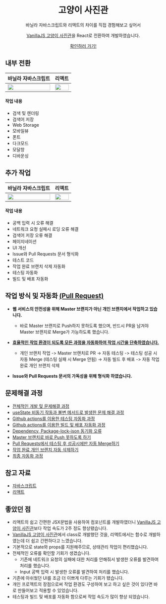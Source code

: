 <h1 align="center">고양이 사진관</h1>
<p align="center">바닐라 자바스크립트와 리액트의 차이를 직접 경험해보고 싶어서</p>
<p align="center"><a href="https://github.com/geunu97/Repository_VanillaJS_Cat">VanillaJS 고양이 사진관</a>을 React로 전환하여 개발하였습니다.</p>
<p align="center"><a href="https://geunu-react-cat.netlify.app" title="고양이 사진관">확인하러 가기!</a></p>

## 내부 전환

|                                                   **바닐라 자바스크립트**                                                    |                                                          **리액트**                                                          |
| :--------------------------------------------------------------------------------------------------------------------------: | :--------------------------------------------------------------------------------------------------------------------------: |
| <img width=100% src="https://user-images.githubusercontent.com/73439375/181865088-37b1e311-ae49-4bee-ac7e-dd6a01105616.png"> | <img width=100% src="https://user-images.githubusercontent.com/73439375/181865093-abc572a7-c7db-4ee2-b514-062f206b7a2b.png"> |

#### 작업 내용

- 검색 및 렌더링
- 검색어 저장
- Web Storage
- 모바일뷰
- 폰트
- 다크모드
- 모달창
- 디바운싱

## 추가 작업

|                                                   **바닐라 자바스크립트**                                                    |                                                          **리액트**                                                          |
| :--------------------------------------------------------------------------------------------------------------------------: | :--------------------------------------------------------------------------------------------------------------------------: |
| <img width=100% src="https://user-images.githubusercontent.com/73439375/182106600-1fe0179e-dbc2-4df1-a899-50bd1cda15de.png"> | <img width=100% src="https://user-images.githubusercontent.com/73439375/182107132-660be67d-3370-4e8f-b0e7-b850b3bc8632.png"> |

#### 작업 내용

- 공백 입력 시 오류 해결
- 네트워크 요청 실패시 로딩 오류 해결
- 검색어 저장 오류 해결
- 페이지네이션
- UI 개선
- Issue와 Pull Requests 문서 형식화
- 테스트 코드
- 작업 완료 브랜치 삭제 자동화
- 테스팅 자동화
- 빌드 및 배포 자동화

## 작업 방식 및 자동화 <a href="https://github.com/geunu97/Repository_React_Cat/pulls">(Pull Request)</a>

- <b>웹 서비스의 안전성을 위해 Master 브랜치가 아닌 개인 브랜치에서 작업하고 있습니다.</b>
  - 바로 Master 브랜치로 Push하지 못하도록 했으며, 반드시 PR을 남겨야 Master 브랜치로 Merge가 가능하도록 했습니다.
- <a href="https://geunu97.tistory.com/83"><b>효율적인 작업 환경이 되도록 모든 과정을 자동화하여 작업 시간을 단축하였습니다.</b></a>

  - 개인 브랜치 작업 -> Master 브랜치로 PR -> 자동 테스팅 -> 테스팅 성공 시 자동 Merge (테스팅 실패 시 Merge 안됨) -> 자동 빌드 후 배포 -> 자동 작업 완료 개인 브랜치 삭제

- <b>Issue와 Pull Requests 문서의 가독성을 위해 형식화 하였습니다.</b>

## 문제해결 과정

- <a href="https://geunu97-9.notion.site/440902f10d1642c1a3c27e584ba56f4c">전체적인 개발 및 문제해결 과정</a>
- <a href="https://geunu97.tistory.com/74">useState 비동기 작동과 불변 메서드로 발생한 문제 해결 과정</a>
- <a href="https://geunu97.tistory.com/77">Github actions를 이용한 테스팅 자동화 과정</a>
- <a href="https://geunu97.tistory.com/82">Github actions를 이용한 빌드 및 배포 자동화 과정</a>
- <a href="https://geunu97.tistory.com/78">Dependency, Package-lock-json 동기화 오류</a>
- <a href="https://geunu97.tistory.com/79">Master 브랜치로 바로 Push 못하도록 하기</a>
- <a href="https://geunu97.tistory.com/80">Pull Requests에서 테스팅 후 성공시에만 자동 Merge하기</a>
- <a href="https://geunu97.tistory.com/81">작업 완료 개인 브랜치 자동 삭제하기</a>
- <a href="https://geunu97.tistory.com/83">최종 자동화 과정</b></a>

## 참고 자료

- <a href="https://geunu97-6.notion.site/Javascript-JS-6c3e9a89885246e99ca33438609b6fd3">자바스크립트</a>
- <a href="https://geunu97-6.notion.site/React-48a04ad2c3a141bfb23bfe11e6c20b4c">리액트</a>

## 좋았던 점

- 리액트의 쉽고 간편한 JSX문법을 사용하여 컴포넌트를 개발하였더니 <a href="https://github.com/geunu97/Repository_VanillaJS_Cat">VanillaJS 고양이 사진관</a>보다 작업 속도가 2주 정도 향상됐습니다.
- <a href="https://github.com/geunu97/Repository_VanillaJS_Cat">VanillaJS 고양이 사진관</a>에서 class로 개발했던 것을, 리액트에서는 함수로 개발하였는데 더 쉽고 간편하다고 느꼈습니다.
- 기본적으로 state와 props를 지원해주므로, 상태관리 작업이 편리했습니다.
- 전체적인 오류를 확인할 기회가 생겼습니다.
  - 기존에 네트워크 요청의 실패에 대한 처리를 안해줘서 발생한 오류를 발견하여 처리를 했습니다.
  - Input 공백 입력 시 발생한 오류를 발견하여 처리를 했습니다.
- 기존에 아쉬웠던 UI를 조금 더 이쁘게 다루는 기회가 됐습니다.
- 개인 프로젝트의 장점으로써 작업 환경도 구성하여 보고 하고 싶은 것이 있다면 바로 만들어보고 적용할 수 있었습니다.
- 테스팅과 빌드 및 배포를 자동화 함으로써 작업 속도가 많이 향상 되었습니다.
